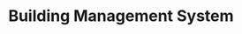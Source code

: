 ---
############################ Banner ##################################
custom_title_enabled: true
custom_title_value: "Building Management System | Building Automation System"
layout : "bms"
title: "Building Management System"
description: "Spritle offers a Building management system that monitors & controls building operations, including HVAC, lighting, and security, to improve sustainability & benefit your facility."
keywords : [Smart building management system, building automation system, building automation services, building automation control system, intelligent building management system, integrated building management system]
       ############################ OG tags #################################
locale: "en_US"
type: "website"
ogtitle: "Building Management System | Building Automation System" 
ogdescription: "Spritle offers a Building management system that monitors & controls building operations, including HVAC, lighting, and security, to improve sustainability & benefit your facility."   
link: "https://www.spritle.com/bms-fms/"
site_name: "Spritle Software"
Ogimage: "http://demo.spritle.com/images/bmsimages/bms-preview.webp.pagespeed.ce.WkfbS_QTE-.webp" 
alt: "Top Building and Facility Management service providers in the industry" 

########################### Twitter #################################
twitter_card: "summary_large_image"
twitter_title: "Building Management System | Building Automation System"  
twitter_description: "Spritle offers a Building management system that monitors & controls building operations, including HVAC, lighting, and security, to improve sustainability & benefit your facility."
twitter_site: "@spritlesoftware"
twitter_creater: "@spritlesoftware"
twitter_image: "https://www.spritle.com/images/bmsimages/modern-creative.webp.pagespeed.ic._Eo2HDj5Em.webp" 
Islanding: false
custom_footer: "The rest of the world isn’t going to wait for you to keep up with the **ever-evolving future** so what’s stopping you?"
custom_button: true
formlink : "building-management-system"
labels : "hi"
banner:
  enable : true
  title : "Building Automation System"
  banner_heading:
  - "Building Automation System"
  contents : "Power Up Your Building and Business with the Ultimate Integration: Introducing Integrated Building Management Systems - Your All-In-One Solution for Streamlined Control!"
  image: "images/bmsimages/smartt.webp"
  alt : "Top Building and Facility Management service providers in the industry"

  button:
    enable: true
    button_label: "Get Integrated Today!"
collect_info:
  title: "Have a project in mind?"
  button_name: "Submit"
  link: "thankyouenquiry"
  details_textarea_title: "Have Somthing to say to us?*"
  form_name: "Project requirment"
  pagename: "FMS & BMS"

verticals:
  title : "A Giant Leap into our Smart Building Management System"
  description : "Our panoramic platform for Smart Building Management can mitigate all your strenuous tasks through automation!"
  layout : "services"
  draft : false
  services:
    - name: "Digital Healthcare Services"
      event: false
      target: "services/digital-healthcare-innovations/"
      imageevent: true
      image: "images/home/serviceimages/Digital-healthcare.webp"
      content: ""

    - name: "Compatible with BMS devices"
      event: false
      target: "services/custom-software-development/"
      imageevent: true
      image: "images/home/serviceimages/custom-software-dev.webp"
      content: ""

    - name: "Data-driven results and analysis"
      event: false
      target: "services/ai-ml-application-development-services"
      imageevent: true
      image: "images/home/serviceimages/al-ml.webp"
      content: ""

    - name: "Full-width tracking and monitoring"
      event: false
      imageevent: true
      image: "images/home/serviceimages/iot.webp"
      content: ""

    - name: "Automated workflow"
      event: false
      imageevent: true
      image: "images/home/serviceimages/uiux.webp"
      content: ""

    - name: "Centralized and comprehensive Platform"
      event: false
      imageevent: true
      image: "images/home/serviceimages/consultant.webp"
      content: ""


############################## about us ################################
about_us1:
  enable : true
  title : "Embrace our Integrated platform and say farewell to manual tasks! " 
  image : "images/bmsimages/Smart-home-rafiki.webp"
  alt: "BMS & FMS together makes smart"
  contents : "You could be a Facility Manager strategizing your maintenance tasks to support your team, a Smart Building Owner looking to upscale your building, or maybe a Smart City Strategist looking for ways to keep your Building Management System integrations less complex and holistic. We have got you covered!"
  button:
    enable: true
    button_label: "Tell us what you have in mind"
collect:
  title: "Fill out to view our projects!"
  button_name: "Submit"
  pagename: "Downloaded pdf from BMS"
  
   



section2:
  description: "asd ad asDA dASD"
  enable : true
  title : "How does our Building Management System Work ?"
  image : "images/bmsimages/Smart-home-cuate.webp"
  alt: "Take control over your buildings"
  bulletpoints:
    - "Monitors your building through inputs from all the IoT devices"
    - "Detects faults and categorizes them based on your preferences" 
    - "Automates fault management and notifies you"
    - "Generates, tracks, and helps in resolving fault tickets."
    - "Keeps track of assets in your building and sends location-based notifications, etc."
    - "Draws data reports for you and ensures effective building maintenance"
    - "Aids in managing breakdowns and alarms."
  content: "When was the last time you resolved a fault ticket without hassle? "

    
  button:
    enable: true
    button_label: "Talk to us here!"
    
collect_info:
  title: "Have a project in mind?"
  button_name: "Submit"
  link: "thankyouenquiry"
  details_textarea_title: "Have Somthing to say to us?*"
  form_name: "Project requirment"
  pagename: "FMS & BMS"

section3:
  enable : true
  title : "Integrated Building Management System and Services "
  image : "images/bmsimages/Smart-home-pana.webp"
  alt: "The changing reality of FMS in Smart Buildings "
  content1 : "Fall into our highly scalable Building Management Systems and Services you have been looking for ages to upscale and streamline your Building Management Operations! 
"
  content2: "We offer a comprehensive solution for managing buildings and businesses with ease and efficiency. Our state-of-the-art platform integrates all building management devices, data, and team communication into a single system, allowing for easy monitoring and control of all building systems. We also offer top-notch customer service and support, customizable solutions, and a focus on improving energy efficiency and reducing maintenance costs. Contact us to learn more about how we can help you fuel your building and business with our IBMS and services."
  button:
    enable: true
    button_label: "Connect with us"
    
collect_info:
  title: "Have a project in mind?"
  button_name: "Submit"
  link: "thankyouenquiry"
  details_textarea_title: "Have Somthing to say to us?*"
  form_name: "Project requirment"
  pagename: "FMS & BMS"

start:
  enable: true
  title: "Our Treasure Trove of Integrated Building Management Services"
  image: "images/process/Onboarding-Vendor-and-Software-Requirement-Analysis.webp"
  content: "Enable our BMS services for efficient and simplified integration to keep your Building Management System intact and comprehensive! "
  alt: "Vendor Onboarding and Requirement Analysis"
  bulletpoints:
    - "**Customizable Platform** <br>Curate all your Building Management platforms, and HVAC sensors, in one single platform"
    - "**Facilities Management** <br>Track the status of all your assets and facilities with instantaneous inputs"
    - "**Multi-Vendor Management** <br>Bring and manage all your Building Management Vendors in our single portal"
    - "**Automated Fault Management** <br>Automate and manage your building’s fault ticket with ease."
    - "**Third-Party Application Integration** <br>Integrate any third-party applications of your choice with our services."
    - "**Streamlined Contingency Plans** <br>Streamline and Automate contingency plans for handling crises in building management."

section1:
  enable: true
  title: "Keep your Integrated BMS Upgradation Journey Cost effective with our Solution"
  content1: "That’s why we have got you covered from all sides!"
  content2: "Our IBMS solution is futuristic and takes an easy-to-deploy and cost-effective approach to upgrading your Smart buildings and homes. We specialize in simplifying Integrated BMS to aid you in everyday building management tasks, notifications, and insightful reports. Some of the perks of implementing our solution include: "
  image: "images/process/Custom-Wireframes-and-UX-Design.webp"
  alt: "Custom UI Design Services"
  bulletpoints:
    - "Automated Fault Management and Resolution"
    - "Insights into real-time data related to your buildings"
    - "User-friendly Centralized portal to track and manage fault tickets "
    - "Up-to-date Updates on the HVAC systems of your building"
    - "Notifications and Push alerts on the faults that get detected"
    - "24/7 tab on what’s going on inside your building"
  button:
    enable: true
    button_label: "Connect with us"
    
    collect_info:
     title: "Have a project in mind?"
     button_name: "Submit"
     link: "thankyouenquiry"
     details_textarea_title: "Have Somthing to say to us?*"
     form_name: "Project requirment"
     pagename: "FMS & BMS"
  title1: "Spritle for Intelligent Building Management Systems"
  contents1: "Take a seamless approach to renovating your building and escalate your business with our Building Management Services!"
  button1:
    enable: true
    button_label: "Talk to us"
    
    collect_info:
     title: "Have a project in mind?"
     button_name: "Submit"
     link: "thankyouenquiry"
     details_textarea_title: "Have Somthing to say to us?*"
     form_name: "Project requirment"
     pagename: "FMS & BMS"
  

start2:
  enable: true
  title: "Why Tether Your Building Management Journey With Us? "
  image: "images/process/Onboarding-Vendor-and-Software-Requirement-Analysis.webp"
  content: ""
  alt: "Vendor Onboarding and Requirement Analysis"
  bulletpoints:
    - "**Excelling Technical Team** <br>Our Spritle team has a flair for taking a cutting-edge approach to craft efficient BMS solutions."
    - "**In-Depth Portfolio** <br>We have a diversified and in-depth record of solving several unique BMS problem statements."
    - "**Technical Simplicity** <br>We keep our Building Management Solutions tech-savvy and easy to access."
    - "**Highly Scalable and Secure** <br>Our smart solutions are secure and have more room for innovation in building management"
    - "**Automation-induced** <br>We always harness and wield the power of automation in our BMS services. "
    - "**Cost-effectives** <br>We keep our BMS solutions cost-effective and less complex for our clients to leverage."
    - "**Transparency** <br>We follow a transparent customization process and get your insights at every step of designing the solution for you."

about_us2:
  description: "asd ad asDA dASD"
  enable : true
  title : "Keep your Building Management Platform tech-trendy with our customizable Solutions"
  contents: "With so many innovative changes changing the tech scape of smart buildings, here are some of the tech-trendy places where we can help you to renovate your building! "
  image : "images/bmsimages/Smart-home-cuate.webp"
  alt: "Take control over your buildings"
  bulletpoints:
    - "Digital Twins "
    - "Rainfall and lightning alert systems" 
    - "Building Energy Management "
    - "Sustainable Building Management Portal"
    - "Predictive Maintenance for your building "
    - "E-inspection systems"
    - "Aids in managing breakdowns and alarms."

apps:
  - name: " Airports"
    event: true
    image: "images/zoho/playstore.png"


  - name: "Educational Institutes"
    event: true
    image: "images/zoho/sugarcrm.png"


  - name: " Star Hotels"
    event: true
    image: "images/zoho/infusionsoft.png"


  - name: "Hospitals"
    event: true
    image: "images/zoho/constantcontact.png"


  - name: "IT Parks"
    event: true
    image: "images/zoho/trustpilot.jpg"


  - name: "Logistics"
    event: true
    image: "images/zoho/insightly.png"
  






faq:
  question1: "What is the purpose of the Building Management System?"
  answer1: "A Building Management System is an emerging technology that has the potential to get inputs from all the IoT devices in your building and help you with building maintenance tasks. It involves monitoring all the areas of your building and figuring out where your attention is needed. From looking for faults to managing the tickets that get created by assigning them to the right technician, it brings in lots of ease in building management. "
  question2: "What are the main functions of a Building Management System?"
  answer2: "The main functions of a BMS include: <br>
     Monitoring the inspected areas of the building <br>
     Fault detection and alerting the maintenance team about them <br>
     Fault ticket generation and management <br>
     Automate time-consuming tasks of building management, etc."
  question3: "What is the ROI of implementing Smart Building Management Systems in buildings?"
  answer3: "They make building maintenance easy and relieve the maintenance team from working around the clock to track and resolve tickets manually."


---